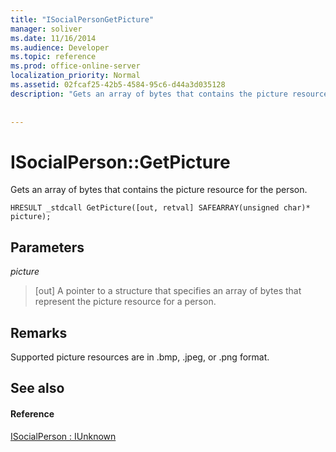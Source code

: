 ```yaml
---
title: "ISocialPersonGetPicture"
manager: soliver
ms.date: 11/16/2014
ms.audience: Developer
ms.topic: reference
ms.prod: office-online-server
localization_priority: Normal
ms.assetid: 02fcaf25-42b5-4584-95c6-d44a3d035128
description: "Gets an array of bytes that contains the picture resource for the person."
 
 
---
```


# ISocialPerson::GetPicture

Gets an array of bytes that contains the picture resource for the person. 
  
```
HRESULT _stdcall GetPicture([out, retval] SAFEARRAY(unsigned char)* picture);
```

## Parameters

 _picture_
  
> [out] A pointer to a structure that specifies an array of bytes that represent the picture resource for a person.
    
## Remarks

Supported picture resources are in .bmp, .jpeg, or .png format.
  
## See also

#### Reference

[ISocialPerson : IUnknown](isocialpersoniunknown.md)

